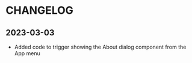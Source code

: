# CHANGELOG

## 2023-03-03
* Added code to trigger showing the About dialog component from the App menu

